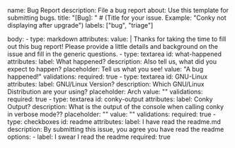 name: Bug Report
description: File a bug report
about: Use this template for submitting bugs.
title: "[Bug]: " # (Title for your issue. Example: "Conky not displaying after upgrade")
labels: ["bug", "triage"]

body:
    - type: markdown
    attributes:
        value: |
        Thanks for taking the time to fill out this bug report!
        Please provide a little details and background on the issue and fill in the generic questions.
    - type: textarea
    id: what-happened
    attributes:
        label: What happened?
        description: Also tell us, what did you expect to happen?
        placeholder: Tell us what you see!
        value: "A bug happened!"
    validations:
        required: true
    - type: textarea
    id: GNU-Linux
    attributes:
        label: GNU/Linux Version?
        description: Which GNU/Linux Distribution are your using?
        placeholder: Arch
        value: ""
    validations:
        required: true
    - type: textarea
    id: conky-output
    attributes:
        label: Conky Output?
        description: What is the output of the console when calling conky in verbose mode??
        placeholder: ""
        value: ""
    validations:
        required: true
    - type: checkboxes
        id: readme
        attributes:
        label: I have read the readme.md
        description: By submitting this issue, you agree you have read the readme
        options:
            - label: I swear I read the readme
            required: true